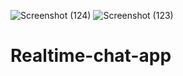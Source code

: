 ![Screenshot (124)](https://user-images.githubusercontent.com/73823839/123412123-dcd72a80-d5ce-11eb-93d4-25186d41dbe2.png)
![Screenshot (123)](https://user-images.githubusercontent.com/73823839/123412170-eb254680-d5ce-11eb-9671-f0be13dcc28b.png)
# Realtime-chat-app
